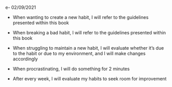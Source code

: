 e- 02/09/2021
-   When wanting to create a new habit, I will refer to the guidelines presented within this book
    
-   When breaking a bad habit, I will refer to the guidelines presented within this book
    
-   When struggling to maintain a new habit, I will evaluate whether it’s due to the habit or due to my environment, and I will make changes accordingly
    
-   When procrastinating, I will do something for 2 minutes
    
-   After every week, I will evaluate my habits to seek room for improvement